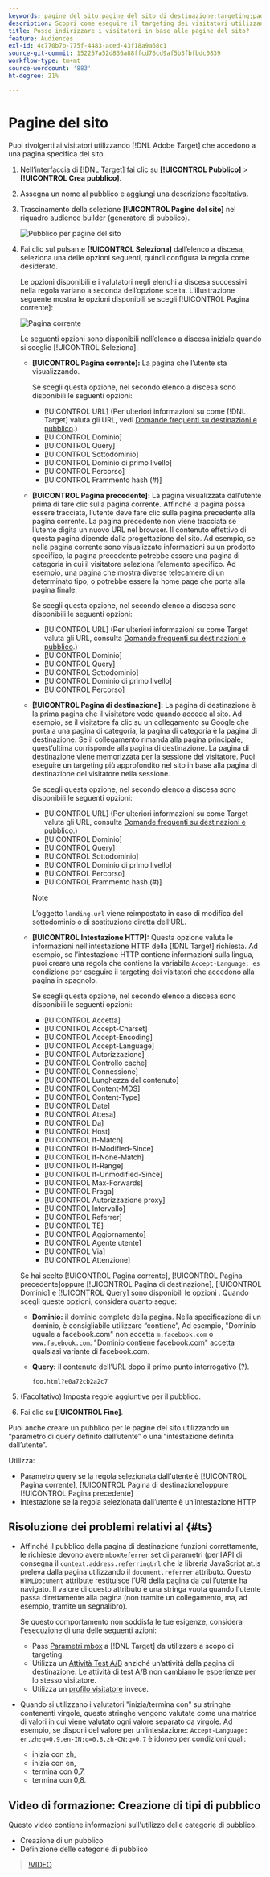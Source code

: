 ```yaml
---
keywords: pagine del sito;pagine del sito di destinazione;targeting;pagina corrente;pagina corrente target;pagina precedente;pagina precedente target;pagina di destinazione;pagina di destinazione target;intestazione http
description: Scopri come eseguire il targeting dei visitatori utilizzando [!DNL Adobe Target] che si trovano su una pagina specifica del sito.
title: Posso indirizzare i visitatori in base alle pagine del sito?
feature: Audiences
exl-id: 4c770b7b-775f-4483-aced-43f18a9a68c1
source-git-commit: 152257a52d836a88ffcd76cd9af5b3fbfbdc0839
workflow-type: tm+mt
source-wordcount: '883'
ht-degree: 21%

---
```


# Pagine del sito

Puoi rivolgerti ai visitatori utilizzando [!DNL Adobe Target] che accedono a una pagina specifica del sito.

1. Nell’interfaccia di [!DNL Target] fai clic su **[!UICONTROL Pubblico]** > **[!UICONTROL Crea pubblico]**.
1. Assegna un nome al pubblico e aggiungi una descrizione facoltativa.
1. Trascinamento della selezione **[!UICONTROL Pagine del sito]** nel riquadro audience builder (generatore di pubblico).

   ![Pubblico per pagine del sito](assets/target_site_pages.png)

1. Fai clic sul pulsante **[!UICONTROL Seleziona]** dall’elenco a discesa, seleziona una delle opzioni seguenti, quindi configura la regola come desiderato.

   Le opzioni disponibili e i valutatori negli elenchi a discesa successivi nella regola variano a seconda dell’opzione scelta. L’illustrazione seguente mostra le opzioni disponibili se scegli [!UICONTROL Pagina corrente]:

   ![Pagina corrente](assets/current-page.png)

   Le seguenti opzioni sono disponibili nell’elenco a discesa iniziale quando si sceglie [!UICONTROL Seleziona].

   * **[!UICONTROL Pagina corrente]:** La pagina che l’utente sta visualizzando.

      Se scegli questa opzione, nel secondo elenco a discesa sono disponibili le seguenti opzioni:

      * [!UICONTROL URL] (Per ulteriori informazioni su come [!DNL Target] valuta gli URL, vedi [Domande frequenti su destinazioni e pubblico](/help/main/c-target/c-troubleshooting-targets-and-audiences/troubleshooting-targets-and-audiences.md).)
      * [!UICONTROL Dominio]
      * [!UICONTROL Query]
      * [!UICONTROL Sottodominio]
      * [!UICONTROL Dominio di primo livello]
      * [!UICONTROL Percorso]
      * [!UICONTROL Frammento hash (#)]
   * **[!UICONTROL Pagina precedente]:** La pagina visualizzata dall’utente prima di fare clic sulla pagina corrente. Affinché la pagina possa essere tracciata, l’utente deve fare clic sulla pagina precedente alla pagina corrente. La pagina precedente non viene tracciata se l’utente digita un nuovo URL nel browser. Il contenuto effettivo di questa pagina dipende dalla progettazione del sito. Ad esempio, se nella pagina corrente sono visualizzate informazioni su un prodotto specifico, la pagina precedente potrebbe essere una pagina di categoria in cui il visitatore seleziona l’elemento specifico. Ad esempio, una pagina che mostra diverse telecamere di un determinato tipo, o potrebbe essere la home page che porta alla pagina finale.

      Se scegli questa opzione, nel secondo elenco a discesa sono disponibili le seguenti opzioni:

      * [!UICONTROL URL] (Per ulteriori informazioni su come Target valuta gli URL, consulta [Domande frequenti su destinazioni e pubblico](/help/main/c-target/c-troubleshooting-targets-and-audiences/troubleshooting-targets-and-audiences.md).)
      * [!UICONTROL Dominio]
      * [!UICONTROL Query]
      * [!UICONTROL Sottodominio]
      * [!UICONTROL Dominio di primo livello]
      * [!UICONTROL Percorso]
   * **[!UICONTROL Pagina di destinazione]:** La pagina di destinazione è la prima pagina che il visitatore vede quando accede al sito. Ad esempio, se il visitatore fa clic su un collegamento su Google che porta a una pagina di categoria, la pagina di categoria è la pagina di destinazione. Se il collegamento rimanda alla pagina principale, quest’ultima corrisponde alla pagina di destinazione. La pagina di destinazione viene memorizzata per la sessione del visitatore. Puoi eseguire un targeting più approfondito nel sito in base alla pagina di destinazione del visitatore nella sessione.

      Se scegli questa opzione, nel secondo elenco a discesa sono disponibili le seguenti opzioni:

      * [!UICONTROL URL] (Per ulteriori informazioni su come Target valuta gli URL, consulta [Domande frequenti su destinazioni e pubblico](/help/main/c-target/c-troubleshooting-targets-and-audiences/troubleshooting-targets-and-audiences.md).)
      * [!UICONTROL Dominio]
      * [!UICONTROL Query]
      * [!UICONTROL Sottodominio]
      * [!UICONTROL Dominio di primo livello]
      * [!UICONTROL Percorso]
      * [!UICONTROL Frammento hash (#)]

      >[!NOTE]
      >
      >L’oggetto `landing.url` viene reimpostato in caso di modifica del sottodominio o di sostituzione diretta dell’URL.

   * **[!UICONTROL Intestazione HTTP]:** Questa opzione valuta le informazioni nell’intestazione HTTP della [!DNL Target] richiesta. Ad esempio, se l’intestazione HTTP contiene informazioni sulla lingua, puoi creare una regola che contiene la variabile `Accept-Language: es` condizione per eseguire il targeting dei visitatori che accedono alla pagina in spagnolo.

      Se scegli questa opzione, nel secondo elenco a discesa sono disponibili le seguenti opzioni:

      * [!UICONTROL Accetta]
      * [!UICONTROL Accept-Charset]
      * [!UICONTROL Accept-Encoding]
      * [!UICONTROL Accept-Language]
      * [!UICONTROL Autorizzazione]
      * [!UICONTROL Controllo cache]
      * [!UICONTROL Connessione]
      * [!UICONTROL Lunghezza del contenuto]
      * [!UICONTROL Content-MDS]
      * [!UICONTROL Content-Type]
      * [!UICONTROL Date]
      * [!UICONTROL Attesa]
      * [!UICONTROL Da]
      * [!UICONTROL Host]
      * [!UICONTROL If-Match]
      * [!UICONTROL If-Modified-Since]
      * [!UICONTROL If-None-Match]
      * [!UICONTROL If-Range]
      * [!UICONTROL If-Unmodified-Since]
      * [!UICONTROL Max-Forwards]
      * [!UICONTROL Praga]
      * [!UICONTROL Autorizzazione proxy]
      * [!UICONTROL Intervallo]
      * [!UICONTROL Referrer]
      * [!UICONTROL TE]
      * [!UICONTROL Aggiornamento]
      * [!UICONTROL Agente utente]
      * [!UICONTROL Via]
      * [!UICONTROL Attenzione]

   Se hai scelto [!UICONTROL Pagina corrente], [!UICONTROL Pagina precedente]oppure [!UICONTROL Pagina di destinazione], [!UICONTROL Dominio] e [!UICONTROL Query] sono disponibili le opzioni . Quando scegli queste opzioni, considera quanto segue:

   * **Dominio:** il dominio completo della pagina. Nella specificazione di un dominio, è consigliabile utilizzare “contiene”, Ad esempio, &quot;Dominio uguale a facebook.com&quot; non accetta `m.facebook.com` o `www.facebook.com`. &quot;Dominio contiene facebook.com&quot; accetta qualsiasi variante di facebook.com.
   * **Query:** il contenuto dell’URL dopo il primo punto interrogativo (?).

      `foo.html?e0a72cb2a2c7`





1. (Facoltativo) Imposta regole aggiuntive per il pubblico.
1. Fai clic su **[!UICONTROL Fine]**.

Puoi anche creare un pubblico per le pagine del sito utilizzando un “parametro di query definito dall’utente” o una “intestazione definita dall’utente”.

Utilizza:

* Parametro query se la regola selezionata dall&#39;utente è [!UICONTROL Pagina corrente], [!UICONTROL Pagina di destinazione]oppure [!UICONTROL Pagina precedente]
* Intestazione se la regola selezionata dall’utente è un’intestazione HTTP

## Risoluzione dei problemi relativi al {#ts}

* Affinché il pubblico della pagina di destinazione funzioni correttamente, le richieste devono avere `mboxReferrer` set di parametri (per l’API di consegna il `context.address.referringUrl` che la libreria JavaScript at.js preleva dalla pagina utilizzando il `document.referrer` attributo. Questo `HTMLDocument` attribute restituisce l’URI della pagina da cui l’utente ha navigato. Il valore di questo attributo è una stringa vuota quando l&#39;utente passa direttamente alla pagina (non tramite un collegamento, ma, ad esempio, tramite un segnalibro).

   Se questo comportamento non soddisfa le tue esigenze, considera l&#39;esecuzione di una delle seguenti azioni:

   * Pass [Parametri mbox](/help/main/c-implementing-target/c-implementing-target-for-client-side-web/t-mbox-download/c-understanding-global-mbox/pass-parameters-to-global-mbox.md) a [!DNL Target] da utilizzare a scopo di targeting.
   * Utilizza un [Attività Test A/B](/help/main/c-activities/t-test-ab/test-ab.md) anziché un’attività della pagina di destinazione. Le attività di test A/B non cambiano le esperienze per lo stesso visitatore.
   * Utilizza un [profilo visitatore](/help/main/c-target/c-audiences/c-target-rules/visitor-profile.md) invece.

* Quando si utilizzano i valutatori &quot;inizia/termina con&quot; su stringhe contenenti virgole, queste stringhe vengono valutate come una matrice di valori in cui viene valutato ogni valore separato da virgole. Ad esempio, se disponi del valore per un’intestazione: `Accept-Language: en,zh;q=0.9,en-IN;q=0.8,zh-CN;q=0.7` è idoneo per condizioni quali:
   * inizia con zh,
   * inizia con en,
   * termina con 0,7,
   * termina con 0,8.

## Video di formazione: Creazione di tipi di pubblico

Questo video contiene informazioni sull&#39;utilizzo delle categorie di pubblico.

* Creazione di un pubblico
* Definizione delle categorie di pubblico

>[!VIDEO](https://video.tv.adobe.com/v/17392)
